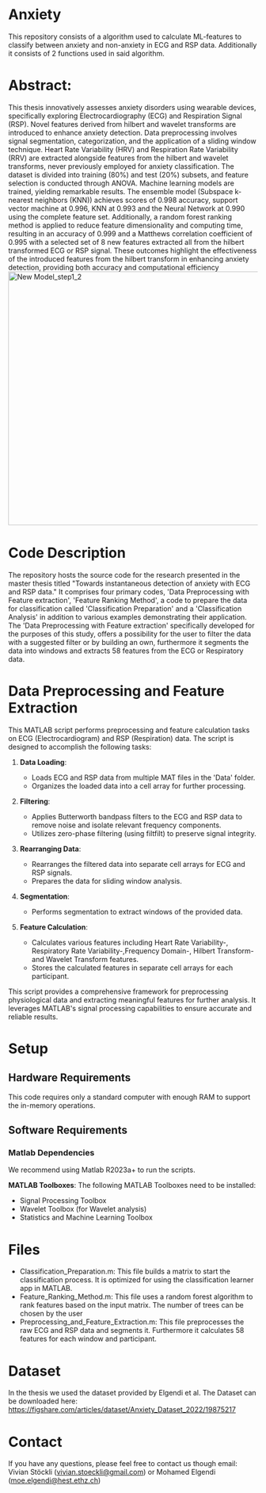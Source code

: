 # Anxiety
This repository consists of a algorithm used to calculate ML-features to classify between anxiety and non-anxiety in ECG and RSP data. 
Additionally it consists of 2 functions used in said algorithm.

# Abstract:

This thesis innovatively assesses anxiety disorders using wearable devices, specifically exploring
Electrocardiography (ECG) and Respiration Signal (RSP). Novel features derived from hilbert and
wavelet transforms are introduced to enhance anxiety detection. Data preprocessing involves
signal segmentation, categorization, and the application of a sliding window technique. Heart Rate
Variability (HRV) and Respiration Rate Variability (RRV) are extracted alongside features from the
hilbert and wavelet transforms, never previously employed for anxiety classification. The dataset
is divided into training (80%) and test (20%) subsets, and feature selection is conducted through
ANOVA. Machine learning models are trained, yielding remarkable results. The ensemble model
(Subspace k-nearest neighbors (KNN)) achieves scores of 0.998 accuracy, support vector machine
at 0.996, KNN at 0.993 and the Neural Network at 0.990 using the complete feature set. Additionally,
a random forest ranking method is applied to reduce feature dimensionality and computing time,
resulting in an accuracy of 0.999 and a Matthews correlation coefficient of 0.995 with a selected set
of 8 new features extracted all from the hilbert transformed ECG or RSP signal. These outcomes
highlight the effectiveness of the introduced features from the hilbert transform in enhancing
anxiety detection, providing both accuracy and computational efficiency
<img width="512" alt="New Model_step1_2" src="https://github.com/vivianstoeckli/Anxiety/assets/117519298/889f5ece-5eb0-4b38-afdc-7ac51ee3fc2c">

# Code Description
The repository hosts the source code for the research presented in the master thesis titled "Towards instantaneous detection of anxiety with ECG and RSP data." It comprises four primary codes, 'Data Preprocessing with Feature extraction', 'Feature Ranking Method', a code to prepare the data for classification called 'Classification Preparation' and a 'Classification Analysis' in addition to various examples demonstrating their application. The 'Data Preprocessing with Feature extraction' specifically developed for the purposes of this study, offers a possibility for the user to filter the data with a suggested filter or by building an own, furthermore it segments the data into windows and extracts 58 features from the ECG or Respiratory data. 

# Data Preprocessing and Feature Extraction

This MATLAB script performs preprocessing and feature calculation tasks on ECG (Electrocardiogram) and RSP (Respiration) data. The script is designed to accomplish the following tasks:

1. **Data Loading**:
   - Loads ECG and RSP data from multiple MAT files in the 'Data' folder.
   - Organizes the loaded data into a cell array for further processing.

2. **Filtering**:
   - Applies Butterworth bandpass filters to the ECG and RSP data to remove noise and isolate relevant frequency components.
   - Utilizes zero-phase filtering (using filtfilt) to preserve signal integrity.

3. **Rearranging Data**:
   - Rearranges the filtered data into separate cell arrays for ECG and RSP signals.
   - Prepares the data for sliding window analysis.

4. **Segmentation**:
   - Performs segmentation to extract windows of the provided data.

5. **Feature Calculation**:
   - Calculates various features including Heart Rate Variability-, Respiratory Rate Variability-,Frequency Domain-, Hilbert Transform- and Wavelet Transform features.
   - Stores the calculated features in separate cell arrays for each participant.

This script provides a comprehensive framework for preprocessing physiological data and extracting meaningful features for further analysis. It leverages MATLAB's signal processing capabilities to ensure accurate and reliable results.

# Setup

## Hardware Requirements
This code requires only a standard computer with enough RAM to support the in-memory operations. 

## Software Requirements

### Matlab Dependencies
We recommend using Matlab R2023a+ to run the scripts. 

**MATLAB Toolboxes**: The following MATLAB Toolboxes need to be installed:
  - Signal Processing Toolbox
  - Wavelet Toolbox (for Wavelet analysis)
  - Statistics and Machine Learning Toolbox

# Files

  - Classification_Preparation.m: This file builds a matrix to start the classification process. It is optimized for using the classification learner app in MATLAB.
  - Feature_Ranking_Method.m: This file uses a random forest algorithm to rank features based on the input matrix. The number of trees can be chosen by the user
  - Preprocessing_and_Feature_Extraction.m: This file preprocesses the raw ECG and RSP data and segments it. Furthermore it calculates 58 features for each window and participant.

# Dataset
In the thesis we used the dataset provided by Elgendi et al. The Dataset can be downloaded here:  https://figshare.com/articles/dataset/Anxiety_Dataset_2022/19875217

# Contact
If you have any questions, please feel free to contact us though email: Vivian Stöckli (vivian.stoeckli@gmail.com) or Mohamed Elgendi (moe.elgendi@hest.ethz.ch)




